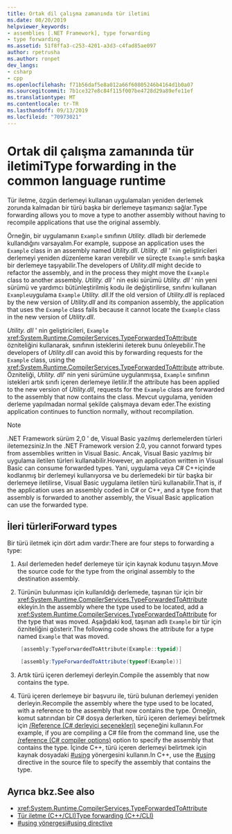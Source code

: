 ```yaml
---
title: Ortak dil çalışma zamanında tür iletimi
ms.date: 08/20/2019
helpviewer_keywords:
- assemblies [.NET Framework], type forwarding
- type forwarding
ms.assetid: 51f8ffa3-c253-4201-a3d3-c4fad85ae097
author: rpetrusha
ms.author: ronpet
dev_langs:
- csharp
- cpp
ms.openlocfilehash: f71b56daf5e8a012a66f60805246b4164d1b0a07
ms.sourcegitcommit: 7b1ce327e8c84f115f007be4728d29a89efe11ef
ms.translationtype: MT
ms.contentlocale: tr-TR
ms.lasthandoff: 09/13/2019
ms.locfileid: "70973021"
---
```

# <a name="type-forwarding-in-the-common-language-runtime"></a><span data-ttu-id="11999-102">Ortak dil çalışma zamanında tür iletimi</span><span class="sxs-lookup"><span data-stu-id="11999-102">Type forwarding in the common language runtime</span></span>
<span data-ttu-id="11999-103">Tür iletme, özgün derlemeyi kullanan uygulamaları yeniden derlemek zorunda kalmadan bir türü başka bir derlemeye taşımanızı sağlar.</span><span class="sxs-lookup"><span data-stu-id="11999-103">Type forwarding allows you to move a type to another assembly without having to recompile applications that use the original assembly.</span></span>  
  
 <span data-ttu-id="11999-104">Örneğin, bir uygulamanın `Example` sınıfının *Utility. dll*adlı bir derlemede kullandığını varsayalım.</span><span class="sxs-lookup"><span data-stu-id="11999-104">For example, suppose an application uses the `Example` class in an assembly named *Utility.dll*.</span></span> <span data-ttu-id="11999-105">*Utility. dll* ' nin geliştiricileri derlemeyi yeniden düzenleme kararı verebilir ve süreçte `Example` sınıfı başka bir derlemeye taşıyabilir.</span><span class="sxs-lookup"><span data-stu-id="11999-105">The developers of *Utility.dll* might decide to refactor the assembly, and in the process they might move the `Example` class to another assembly.</span></span> <span data-ttu-id="11999-106">*Utility. dll* ' nin eski sürümü *Utility. dll* ' nin yeni sürümü ve yardımcı bütünleştirilmiş kodu ile değiştirilirse, sınıfını kullanan `Example`uygulama `Example`  *Utility. dll*.</span><span class="sxs-lookup"><span data-stu-id="11999-106">If the old version of *Utility.dll* is replaced by the new version of *Utility.dll* and its companion assembly, the application that uses the `Example` class fails because it cannot locate the `Example` class in the new version of *Utility.dll*.</span></span>  
  
 <span data-ttu-id="11999-107">*Utility. dll* ' nin geliştiricileri, `Example` <xref:System.Runtime.CompilerServices.TypeForwardedToAttribute> özniteliğini kullanarak, sınıfının isteklerini ileterek bunu önleyebilir.</span><span class="sxs-lookup"><span data-stu-id="11999-107">The developers of *Utility.dll* can avoid this by forwarding requests for the `Example` class, using the <xref:System.Runtime.CompilerServices.TypeForwardedToAttribute> attribute.</span></span> <span data-ttu-id="11999-108">Özniteliği, *Utility. dll*' nin yeni sürümüne uygulanmışsa, `Example` sınıfının istekleri artık sınıfı içeren derlemeye iletilir.</span><span class="sxs-lookup"><span data-stu-id="11999-108">If the attribute has been applied to the new version of *Utility.dll*, requests for the `Example` class are forwarded to the assembly that now contains the class.</span></span> <span data-ttu-id="11999-109">Mevcut uygulama, yeniden derleme yapılmadan normal şekilde çalışmaya devam eder.</span><span class="sxs-lookup"><span data-stu-id="11999-109">The existing application continues to function normally, without recompilation.</span></span>  
  
> [!NOTE]
> <span data-ttu-id="11999-110">.NET Framework sürüm 2,0 ' de, Visual Basic yazılmış derlemelerden türleri iletemezsiniz.</span><span class="sxs-lookup"><span data-stu-id="11999-110">In the .NET Framework version 2.0, you cannot forward types from assemblies written in Visual Basic.</span></span> <span data-ttu-id="11999-111">Ancak, Visual Basic yazılmış bir uygulama iletilen türleri kullanabilir.</span><span class="sxs-lookup"><span data-stu-id="11999-111">However, an application written in Visual Basic can consume forwarded types.</span></span> <span data-ttu-id="11999-112">Yani, uygulama veya C# C++içinde kodlanmış bir derlemeyi kullanıyorsa ve bu derlemedeki bir tür başka bir derlemeye iletilirse, Visual Basic uygulama iletilen türü kullanabilir.</span><span class="sxs-lookup"><span data-stu-id="11999-112">That is, if the application uses an assembly coded in C# or C++, and a type from that assembly is forwarded to another assembly, the Visual Basic application can use the forwarded type.</span></span>  
  
## <a name="forward-types"></a><span data-ttu-id="11999-113">İleri türleri</span><span class="sxs-lookup"><span data-stu-id="11999-113">Forward types</span></span>  
 <span data-ttu-id="11999-114">Bir türü iletmek için dört adım vardır:</span><span class="sxs-lookup"><span data-stu-id="11999-114">There are four steps to forwarding a type:</span></span>  
  
1. <span data-ttu-id="11999-115">Asıl derlemeden hedef derlemeye tür için kaynak kodunu taşıyın.</span><span class="sxs-lookup"><span data-stu-id="11999-115">Move the source code for the type from the original assembly to the destination assembly.</span></span>  
   
2. <span data-ttu-id="11999-116">Türünün bulunması için kullanıldığı derlemede, taşınan tür için bir <xref:System.Runtime.CompilerServices.TypeForwardedToAttribute> ekleyin.</span><span class="sxs-lookup"><span data-stu-id="11999-116">In the assembly where the type used to be located, add a <xref:System.Runtime.CompilerServices.TypeForwardedToAttribute> for the type that was moved.</span></span> <span data-ttu-id="11999-117">Aşağıdaki kod, taşınan adlı `Example` bir tür için özniteliğini gösterir.</span><span class="sxs-lookup"><span data-stu-id="11999-117">The following code shows the attribute for a type named `Example` that was moved.</span></span>  
   
   ```cpp  
    [assembly:TypeForwardedToAttribute(Example::typeid)]  
   ```
   
   ```csharp  
    [assembly:TypeForwardedToAttribute(typeof(Example))]  
   ```  
   
3. <span data-ttu-id="11999-118">Artık türü içeren derlemeyi derleyin.</span><span class="sxs-lookup"><span data-stu-id="11999-118">Compile the assembly that now contains the type.</span></span>  
   
4. <span data-ttu-id="11999-119">Türü içeren derlemeye bir başvuru ile, türü bulunan derlemeyi yeniden derleyin.</span><span class="sxs-lookup"><span data-stu-id="11999-119">Recompile the assembly where the type used to be located, with a reference to the assembly that now contains the type.</span></span> <span data-ttu-id="11999-120">Örneğin, komut satırından bir C# dosya derlerken, türü içeren derlemeyi belirtmek için [/Reference (C# derleyici seçenekleri)](../../csharp/language-reference/compiler-options/reference-compiler-option.md) seçeneğini kullanın.</span><span class="sxs-lookup"><span data-stu-id="11999-120">For example, if you are compiling a C# file from the command line, use the [/reference (C# compiler options)](../../csharp/language-reference/compiler-options/reference-compiler-option.md) option to specify the assembly that contains the type.</span></span> <span data-ttu-id="11999-121">İçinde C++, türü içeren derlemeyi belirtmek için kaynak dosyadaki [#using](/cpp/preprocessor/hash-using-directive-cpp) yönergesini kullanın.</span><span class="sxs-lookup"><span data-stu-id="11999-121">In C++, use the [#using](/cpp/preprocessor/hash-using-directive-cpp) directive in the source file to specify the assembly that contains the type.</span></span>  
  
## <a name="see-also"></a><span data-ttu-id="11999-122">Ayrıca bkz.</span><span class="sxs-lookup"><span data-stu-id="11999-122">See also</span></span>

- <xref:System.Runtime.CompilerServices.TypeForwardedToAttribute>
- [<span data-ttu-id="11999-123">Tür iletme (C++/CLI)</span><span class="sxs-lookup"><span data-stu-id="11999-123">Type forwarding (C++/CLI)</span></span>](/cpp/windows/type-forwarding-cpp-cli)
- [<span data-ttu-id="11999-124">#using yönergesi</span><span class="sxs-lookup"><span data-stu-id="11999-124">#using directive</span></span>](/cpp/preprocessor/hash-using-directive-cpp)
